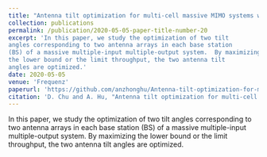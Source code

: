 ```yaml
---
title: "Antenna tilt optimization for multi-cell massive MIMO systems with two tilts"
collection: publications
permalink: /publication/2020-05-05-paper-title-number-20
excerpt: 'In this paper, we study the optimization of two tilt
angles corresponding to two antenna arrays in each base station
(BS) of a massive multiple-input multiple-output system.  By maximizing
the lower bound or the limit throughput, the two antenna tilt
angles are optimized.'
date: 2020-05-05
venue: 'Frequenz'
paperurl: 'https://github.com/anzhonghu/Antenna-tilt-optimization-for-multi-cell-massive-MIMO-systems-with-two-tilts'
citation: 'D. Chu and A. Hu, "Antenna tilt optimization for multi-cell massive MIMO systems with two tilts," Frequenz, vol. PP, no. PP, pp. 1–9, May 2020.'
---
```

In this paper, we study the optimization of two tilt
angles corresponding to two antenna arrays in each base station
(BS) of a massive multiple-input multiple-output system.  By maximizing
the lower bound or the limit throughput, the two antenna tilt
angles are optimized.
